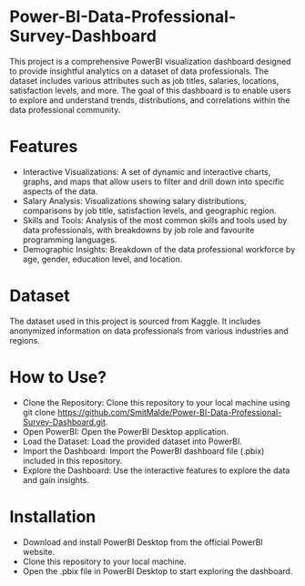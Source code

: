 # Power-BI-Data-Professional-Survey-Dashboard
This project is a comprehensive PowerBI visualization dashboard designed to provide insightful analytics on a dataset of data professionals. The dataset includes various attributes such as job titles, salaries, locations, satisfaction levels, and more. The goal of this dashboard is to enable users to explore and understand trends, distributions, and correlations within the data professional community.

# Features
* Interactive Visualizations: A set of dynamic and interactive charts, graphs, and maps that allow users to filter and drill down into specific aspects of the data.
* Salary Analysis: Visualizations showing salary distributions, comparisons by job title, satisfaction levels, and geographic region.
* Skills and Tools: Analysis of the most common skills and tools used by data professionals, with breakdowns by job role and favourite programming languages.
* Demographic Insights: Breakdown of the data professional workforce by age, gender, education level, and location.

# Dataset
The dataset used in this project is sourced from Kaggle. It includes anonymized information on data professionals from various industries and regions.

# How to Use?
* Clone the Repository: Clone this repository to your local machine using git clone https://github.com/SmitMalde/Power-BI-Data-Professional-Survey-Dashboard.git.
* Open PowerBI: Open the PowerBI Desktop application.
* Load the Dataset: Load the provided dataset into PowerBI.
* Import the Dashboard: Import the PowerBI dashboard file (.pbix) included in this repository.
* Explore the Dashboard: Use the interactive features to explore the data and gain insights.

# Installation
* Download and install PowerBI Desktop from the official PowerBI website.
* Clone this repository to your local machine.
* Open the .pbix file in PowerBI Desktop to start exploring the dashboard.
